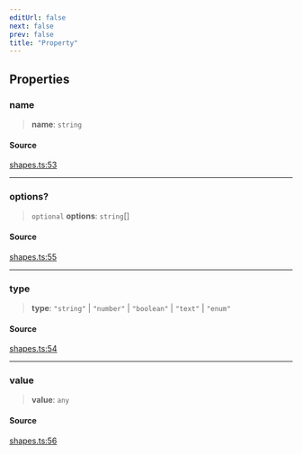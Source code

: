 ```yaml
---
editUrl: false
next: false
prev: false
title: "Property"
---
```


## Properties

### name

> **name**: `string`

#### Source

[shapes.ts:53](https://github.com/dgmjs/dgmjs/blob/main/packages/core/src/shapes.ts#L53)

***

### options?

> `optional` **options**: `string`[]

#### Source

[shapes.ts:55](https://github.com/dgmjs/dgmjs/blob/main/packages/core/src/shapes.ts#L55)

***

### type

> **type**: `"string"` \| `"number"` \| `"boolean"` \| `"text"` \| `"enum"`

#### Source

[shapes.ts:54](https://github.com/dgmjs/dgmjs/blob/main/packages/core/src/shapes.ts#L54)

***

### value

> **value**: `any`

#### Source

[shapes.ts:56](https://github.com/dgmjs/dgmjs/blob/main/packages/core/src/shapes.ts#L56)
